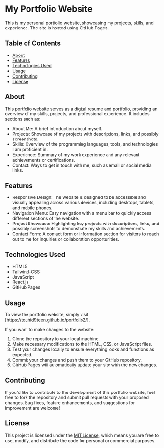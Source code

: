 # My Portfolio Website

This is my personal portfolio website, showcasing my projects, skills, and experience. The site is hosted using GitHub Pages.

## Table of Contents

- [About](#about)
- [Features](#features)
- [Technologies Used](#technologies-used)
- [Usage](#usage)
- [Contributing](#contributing)
- [License](#license)

## About

This portfolio website serves as a digital resume and portfolio, providing an overview of my skills, projects, and professional experience. It includes sections such as:
- About Me: A brief introduction about myself.
- Projects: Showcase of my projects with descriptions, links, and possibly screenshots.
- Skills: Overview of the programming languages, tools, and technologies I am proficient in.
- Experience: Summary of my work experience and any relevant achievements or certifications.
- Contact: Ways to get in touch with me, such as email or social media links.

## Features

- Responsive Design: The website is designed to be accessible and visually appealing across various devices, including desktops, tablets, and mobile phones.
- Navigation Menu: Easy navigation with a menu bar to quickly access different sections of the website.
- Project Showcase: Highlighting key projects with descriptions, links, and possibly screenshots to demonstrate my skills and achievements.
- Contact Form: A contact form or information section for visitors to reach out to me for inquiries or collaboration opportunities.

## Technologies Used

- HTML5
- Tailwind-CSS
- JavaScript
- React.js
- GitHub Pages

## Usage

To view the portfolio website, simply visit [https://touhid9teen.github.io/portfolio2/].

If you want to make changes to the website:
1. Clone the repository to your local machine.
2. Make necessary modifications to the HTML, CSS, or JavaScript files.
3. Test your changes locally to ensure everything looks and functions as expected.
4. Commit your changes and push them to your GitHub repository.
5. GitHub Pages will automatically update your site with the new changes.

## Contributing

If you'd like to contribute to the development of this portfolio website, feel free to fork the repository and submit pull requests with your proposed changes. Bug fixes, feature enhancements, and suggestions for improvement are welcome!

## License

This project is licensed under the [MIT License](LICENSE), which means you are free to use, modify, and distribute the code for personal or commercial purposes.

